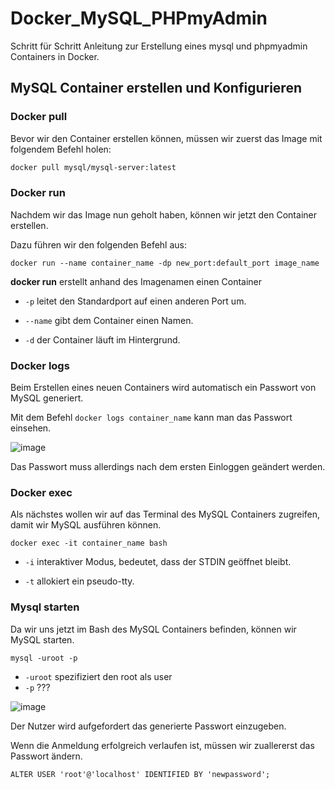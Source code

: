 # Docker_MySQL_PHPmyAdmin
Schritt für Schritt Anleitung zur Erstellung eines mysql und phpmyadmin Containers in Docker.

## MySQL Container erstellen und Konfigurieren


### Docker pull

Bevor wir den Container erstellen können, müssen wir zuerst das Image mit folgendem Befehl holen:
  
```Dockerfile
docker pull mysql/mysql-server:latest
```

### Docker run

Nachdem wir das Image nun geholt haben, können wir jetzt den Container erstellen.

Dazu führen wir den folgenden Befehl aus:

```
docker run --name container_name -dp new_port:default_port image_name
```

**docker run** erstellt anhand des Imagenamen einen Container
   
   - `-p` leitet den Standardport auf einen anderen Port um.
   
   - `--name` gibt dem Container einen Namen.
   
   - `-d` der Container läuft im Hintergrund.

### Docker logs

Beim Erstellen eines neuen Containers wird automatisch ein Passwort von MySQL generiert.

Mit dem Befehl `docker logs container_name` kann man das Passwort einsehen.

![image](https://user-images.githubusercontent.com/106013408/193827215-a6c7ed10-a4aa-426f-bf78-f312c460dc05.png)

Das Passwort muss allerdings nach dem ersten Einloggen geändert werden.

### Docker exec

Als nächstes wollen wir auf das Terminal des MySQL Containers zugreifen, damit wir MySQL ausführen können.

```
docker exec -it container_name bash
```

  - `-i` interaktiver Modus, bedeutet, dass der STDIN geöffnet bleibt.
  
  - `-t` allokiert ein pseudo-tty.

### Mysql starten

Da wir uns jetzt im Bash des MySQL Containers befinden, können wir MySQL starten.

```
mysql -uroot -p
```

  - `-uroot` spezifiziert den root als user
  - `-p` ???

![image](https://user-images.githubusercontent.com/106013408/193835800-22c2ad58-9188-4f18-9819-6e66328bb4d3.png)

Der Nutzer wird aufgefordert das generierte Passwort einzugeben. 

Wenn die Anmeldung erfolgreich verlaufen ist, müssen wir zuallererst das Passwort ändern.

```
ALTER USER 'root'@'localhost' IDENTIFIED BY 'newpassword';
```






  
